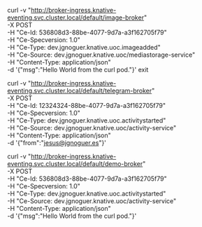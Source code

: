 curl -v "http://broker-ingress.knative-eventing.svc.cluster.local/default/image-broker" \
-X POST \
-H "Ce-Id: 536808d3-88be-4077-9d7a-a3f162705f79" \
-H "Ce-Specversion: 1.0" \
-H "Ce-Type: dev.jgnoguer.knative.uoc.imageadded" \
-H "Ce-Source: dev.jgnoguer.knative.uoc/mediastorage-service" \
-H "Content-Type: application/json" \
-d '{"msg":"Hello World from the curl pod."}'
exit


curl -v "http://broker-ingress.knative-eventing.svc.cluster.local/default/telegram-broker" \
-X POST \
-H "Ce-Id: 12324324-88be-4077-9d7a-a3f162705f79" \
-H "Ce-Specversion: 1.0" \
-H "Ce-Type: dev.jgnoguer.knative.uoc.activitystarted" \
-H "Ce-Source: dev.jgnoguer.knative.uoc/activity-service" \
-H "Content-Type: application/json" \
-d '{"from":"jesus@jgnoguer.es"}'

curl -v "http://broker-ingress.knative-eventing.svc.cluster.local/default/demo-broker" \
-X POST \
-H "Ce-Id: 536808d3-88be-4077-9d7a-a3f162705f79" \
-H "Ce-Specversion: 1.0" \
-H "Ce-Type: dev.jgnoguer.knative.uoc.activitystarted" \
-H "Ce-Source: dev.jgnoguer.knative.uoc/activity-service" \
-H "Content-Type: application/json" \
-d '{"msg":"Hello World from the curl pod."}'